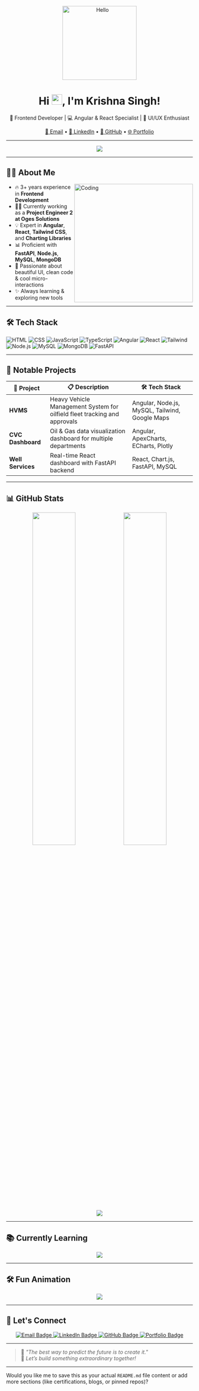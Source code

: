 <p align='center'>
  <img src="https://media.giphy.com/media/xUPGcguWZHRC2HyBRS/giphy.gif" alt="Hello" width="200" />
</p>

<h1 align="center">
  Hi <img src="https://media.giphy.com/media/hvRJCLFzcasrR4ia7z/giphy.gif" height="28" alt="wave">, I'm Krishna Singh!
</h1>

<p align="center">
  🚀 Frontend Developer | 💻 Angular & React Specialist | 🎨 UI/UX Enthusiast  
</p>

<p align="center">
  <a href="mailto:krisnas9792@gmail.com">📧 Email</a> •
  <a href="https://www.linkedin.com/in/krishna-singh-5a2244196">🔗 LinkedIn</a> •
  <a href="https://github.com/Szkrishna">🐙 GitHub</a> •
  <a href="http://krishna-singh-portfolio.tech">🌐 Portfolio</a>
</p>

---

<p align="center">
  <img src="https://readme-typing-svg.demolab.com?font=Fira+Code&pause=1000&color=00A2FF&center=true&vCenter=true&width=650&lines=Welcome+to+my+GitHub+Profile;I+love+crafting+modern+UIs+and+clean+code;Let's+Build+Something+Amazing!" />
</p>

---

## 🧑‍💻 About Me

<img align="right" alt="Coding" width="320" src="https://media.giphy.com/media/qgQUggAC3Pfv687qPC/giphy.gif" />

- 🔥 3+ years experience in **Frontend Development**
- 👨‍💼 Currently working as a **Project Engineer 2 at Oges Solutions**
- 💡 Expert in **Angular**, **React**, **Tailwind CSS**, and **Charting Libraries**
- 📊 Proficient with **FastAPI**, **Node.js**, **MySQL**, **MongoDB**
- 🎨 Passionate about beautiful UI, clean code & cool micro-interactions
- ✨ Always learning & exploring new tools

---

## 🛠 Tech Stack

![HTML](https://img.shields.io/badge/-HTML-E44D26?style=for-the-badge&logo=html5&logoColor=fff)
![CSS](https://img.shields.io/badge/-CSS-1572B6?style=for-the-badge&logo=css3)
![JavaScript](https://img.shields.io/badge/-JavaScript-black?style=for-the-badge&logo=javascript)
![TypeScript](https://img.shields.io/badge/-TypeScript-007ACC?style=for-the-badge&logo=typescript)
![Angular](https://img.shields.io/badge/-Angular-DD0031?style=for-the-badge&logo=angular)
![React](https://img.shields.io/badge/-React-61DAFB?style=for-the-badge&logo=react&logoColor=black)
![Tailwind](https://img.shields.io/badge/-Tailwind-38B2AC?style=for-the-badge&logo=tailwindcss)
![Node.js](https://img.shields.io/badge/-Node.js-339933?style=for-the-badge&logo=node.js)
![MySQL](https://img.shields.io/badge/-MySQL-00758F?style=for-the-badge&logo=mysql)
![MongoDB](https://img.shields.io/badge/-MongoDB-47A248?style=for-the-badge&logo=mongodb)
![FastAPI](https://img.shields.io/badge/-FastAPI-009688?style=for-the-badge&logo=fastapi)

---

## 🌟 Notable Projects

| 🚀 Project | 📋 Description | 🛠 Tech Stack |
|-----------|----------------|--------------|
| **HVMS** | Heavy Vehicle Management System for oilfield fleet tracking and approvals | Angular, Node.js, MySQL, Tailwind, Google Maps |
| **CVC Dashboard** | Oil & Gas data visualization dashboard for multiple departments | Angular, ApexCharts, ECharts, Plotly |
| **Well Services** | Real-time React dashboard with FastAPI backend | React, Chart.js, FastAPI, MySQL |

---

## 📊 GitHub Stats

<p align="center">
  <img src="https://github-readme-stats.vercel.app/api?username=Szkrishna&theme=react&show_icons=true&hide_border=true" width="48%" />
  <img src="https://github-readme-streak-stats.herokuapp.com?user=Szkrishna&theme=react&hide_border=true" width="48%" />
</p>

<p align="center">
  <img src="https://github-profile-summary-cards.vercel.app/api/cards/profile-details?username=Szkrishna&theme=github_dark" />
</p>

---

## 📚 Currently Learning

<p align="center">
  <img src="https://skillicons.dev/icons?i=nextjs,docker,graphql,redux,firebase" />
</p>

---

## 🛠 Fun Animation

<p align="center">
  <img src="https://readme-typing-svg.demolab.com?font=Fira+Code&size=24&pause=1000&center=true&vCenter=true&width=600&height=50&lines=Hi+I'm+Krishna+Singh;Frontend+Ninja+%F0%9F%91%BD+with+React+%26+Angular;Let's+Build+Something+Awesome!" />
</p>

---

## 🤝 Let's Connect

<p align="center">
  <a href="mailto:krisnas9792@gmail.com" target="_blank">
    <img src="https://img.shields.io/badge/-Email-D14836?style=for-the-badge&logo=gmail&logoColor=white" alt="Email Badge"/>
  </a>
  <a href="https://www.linkedin.com/in/krishna-singh-5a2244196/" target="_blank">
    <img src="https://img.shields.io/badge/-Krishna%20Singh-blue?style=for-the-badge&logo=Linkedin&logoColor=white" alt="LinkedIn Badge"/>
  </a>
  <a href="https://github.com/Szkrishna" target="_blank">
    <img src="https://img.shields.io/badge/-Szkrishna-black?style=for-the-badge&logo=github&logoColor=white" alt="GitHub Badge"/>
  </a>
  <a href="http://krishna-singh-portfolio.tech" target="_blank">
    <img src="https://img.shields.io/badge/-Portfolio-ff7139?style=for-the-badge&logo=Firefox-Browser&logoColor=white" alt="Portfolio Badge"/>
  </a>
</p>

---

> 🧠 _"The best way to predict the future is to create it."_  
> 🚀 _Let’s build something extraordinary together!_

---

Would you like me to save this as your actual `README.md` file content or add more sections (like certifications, blogs, or pinned repos)?


